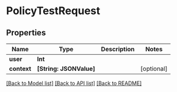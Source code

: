 # PolicyTestRequest

## Properties
Name | Type | Description | Notes
------------ | ------------- | ------------- | -------------
**user** | **Int** |  | 
**context** | **[String: JSONValue]** |  | [optional] 

[[Back to Model list]](../README.md#documentation-for-models) [[Back to API list]](../README.md#documentation-for-api-endpoints) [[Back to README]](../README.md)


